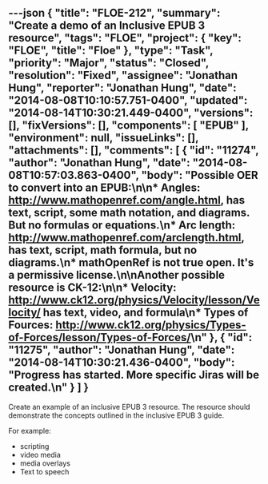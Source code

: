 ---json
{
  "title": "FLOE-212",
  "summary": "Create a demo of an Inclusive EPUB 3 resource",
  "tags": "FLOE",
  "project": {
    "key": "FLOE",
    "title": "Floe"
  },
  "type": "Task",
  "priority": "Major",
  "status": "Closed",
  "resolution": "Fixed",
  "assignee": "Jonathan Hung",
  "reporter": "Jonathan Hung",
  "date": "2014-08-08T10:10:57.751-0400",
  "updated": "2014-08-14T10:30:21.449-0400",
  "versions": [],
  "fixVersions": [],
  "components": [
    "EPUB"
  ],
  "environment": null,
  "issueLinks": [],
  "attachments": [],
  "comments": [
    {
      "id": "11274",
      "author": "Jonathan Hung",
      "date": "2014-08-08T10:57:03.863-0400",
      "body": "Possible OER to convert into an EPUB:\n\n* Angles: <http://www.mathopenref.com/angle.html>, has text, script, some math notation, and diagrams. But no formulas or equations.\n* Arc length: <http://www.mathopenref.com/arclength.html>, has text, script, math formula, but no diagrams.\n* mathOpenRef is not true open. It's a permissive license.\n\nAnother possible resource is CK-12:\n\n* Velocity: <http://www.ck12.org/physics/Velocity/lesson/Velocity/> has text, video, and formula\n* Types of Fources: <http://www.ck12.org/physics/Types-of-Forces/lesson/Types-of-Forces/>\n"
    },
    {
      "id": "11275",
      "author": "Jonathan Hung",
      "date": "2014-08-14T10:30:21.436-0400",
      "body": "Progress has started. More specific Jiras will be created.\n"
    }
  ]
}
---
Create an example of an inclusive EPUB 3 resource. The resource should demonstrate the concepts outlined in the inclusive EPUB 3 guide.

For example:

* scripting
* video media
* media overlays
* Text to speech

        